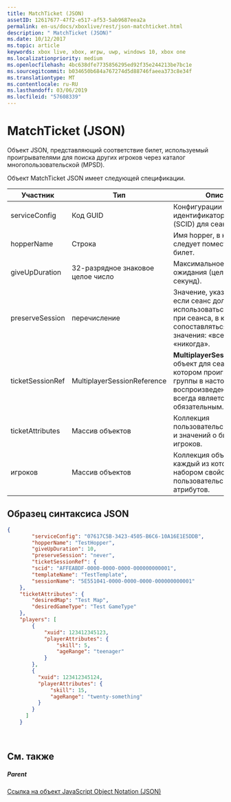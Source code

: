 ```yaml
---
title: MatchTicket (JSON)
assetID: 12617677-47f2-e517-af53-5ab9687eea2a
permalink: en-us/docs/xboxlive/rest/json-matchticket.html
description: " MatchTicket (JSON)"
ms.date: 10/12/2017
ms.topic: article
keywords: xbox live, xbox, игры, uwp, windows 10, xbox one
ms.localizationpriority: medium
ms.openlocfilehash: 4bc638dfe7735856295ed92f35e244213be7bc1e
ms.sourcegitcommit: b034650b684a767274d5d88746faeea373c8e34f
ms.translationtype: MT
ms.contentlocale: ru-RU
ms.lasthandoff: 03/06/2019
ms.locfileid: "57608339"
---
```

# <a name="matchticket-json"></a>MatchTicket (JSON)
Объект JSON, представляющий соответствие билет, используемый проигрывателями для поиска других игроков через каталог многопользовательской (MPSD). 
<a id="ID4EN"></a>

  
 
Объект MatchTicket JSON имеет следующей спецификации.
 
| Участник| Тип| Описание| 
| --- | --- | --- | 
| serviceConfig| Код GUID| Конфигурации идентификатор службы (SCID) для сеанса.| 
| hopperName| Строка| Имя hopper, в котором следует поместить этот билет.| 
| giveUpDuration| 32-разрядное знаковое целое число| Максимальное время ожидания (целое количество секунд).| 
| preserveSession| перечисление| Значение, указывающее, если сеанс должен использоваться повторно при сеанса, в которым будут сопоставляться. Возможные значения: «всегда» или «никогда». | 
| ticketSessionRef| MultiplayerSessionReference| <b>MultiplayerSessionReference</b> объект для сеанса, в котором проигрыватель или группы в настоящее время воспроизведения. Этот член всегда является обязательным. | 
| ticketAttributes| Массив объектов| Коллекция пользовательских атрибутов и значений о билетах для игроков.| 
| игроков| Массив объектов| Коллекция объектов player, каждый из которых является набором свойств пользовательских атрибутов. | 
  
<a id="ID4EW"></a>

 
## <a name="sample-json-syntax"></a>Образец синтаксиса JSON
 

```json
{
        "serviceConfig": "07617C5B-3423-4505-B6C6-10A16E1E5DDB",
        "hopperName": "TestHopper",
        "giveUpDuration": 10,
        "preserveSession": "never",
        "ticketSessionRef": {
        "scid": "AFFEABDF-0000-0000-0000-000000000001",
        "templateName": "TestTemplate",
        "sessionName": "5E551041-0000-0000-0000-000000000001"
    },
    "ticketAttributes": {
        "desiredMap": "Test Map",
        "desiredGameType": "Test GameType"
    },
    "players": [
        {
            "xuid": 123412345123,
            "playerAttributes": {
                "skill": 5,
                "ageRange": "teenager"
            }
        },
        {
          "xuid": 123412345124,
          "playerAttributes": {
              "skill": 15,
              "ageRange": "twenty-something"
          }
        }
      ]
    }
  
    
```

  
<a id="ID4EEB"></a>

 
## <a name="see-also"></a>См. также
 
<a id="ID4EGB"></a>

 
##### <a name="parent"></a>Parent 

[Ссылка на объект JavaScript Object Notation (JSON)](atoc-xboxlivews-reference-json.md)

   